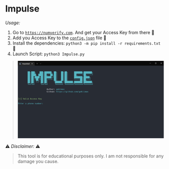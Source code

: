# Impulse

*Usage:*

1. Go to [`https://numverify.com`](https://numverify.com). And get your Access Key from there 🔑
2. Add you Access Key to the [`config.json`](./config.json) file 🔧
3. Install the dependencies: `python3 -m pip install -r requirements.txt` 📜
4. Launch Script: `python3 Impulse.py`

> <img src="./assets/preview.png">

⚠️ *Disclaimer:* ⚠️

>This tool is for educational purposes only. I am not responsible for any damage you cause.
